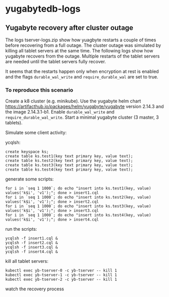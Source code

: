 # yugabytedb-logs

## Yugabyte recovery after cluster outage

The logs tserver-logs.zip show how yuagbyte restarts a couple of times before recovering from a full outage.
The cluster outage was simulated by killing all tablet servers at the same time.
The following logs show how yugabyte recovers from the outage.
Multiple restarts of the tablet servers are needed until the tablet servers fully recover.

It seems that the restarts happen only when encryption at rest is enabled and the flags `durable_wal_write` and `require_durable_wal` are set to true.

### To reproduce this scenario

Create a k8 cluster (e.g. minikube).
Use the yugabyte helm chart https://artifacthub.io/packages/helm/yugabyte/yugabyte version 2.14.3 and the image 2.14.3.1-b1.
Enable `durable_wal_write` and `require_durable_wal_write`.
Start a minimal yugabyte cluster (3 master, 3 tablets).

Simulate some client activity:

ycqlsh:
```
create keyspace ks;
create table ks.test1(key text primary key, value text);
create table ks.test2(key text primary key, value text);
create table ks.test3(key text primary key, value text);
create table ks.test4(key text primary key, value text);
```

generate some scripts:
```
for i in `seq 1 1000`; do echo "insert into ks.test1(key, value) values('k$i', 'v1');"; done > insert1.cql
for i in `seq 1 1000`; do echo "insert into ks.test2(key, value) values('k$i', 'v1');"; done > insert2.cql
for i in `seq 1 1000`; do echo "insert into ks.test3(key, value) values('k$i', 'v1');"; done > insert3.cql
for i in `seq 1 1000`; do echo "insert into ks.test4(key, value) values('k$i', 'v1');"; done > insert4.cql
```

run the scripts:
```
ycqlsh -f insert1.cql &
ycqlsh -f insert2.cql &
ycqlsh -f insert3.cql &
ycqlsh -f insert4.cql &
```

kill all tablet servers:
```
kubectl exec yb-tserver-0 -c yb-tserver -- kill 1 
kubectl exec yb-tserver-1 -c yb-tserver -- kill 1 
kubectl exec yb-tserver-2 -c yb-tserver -- kill 1 
```

watch the recovery process
